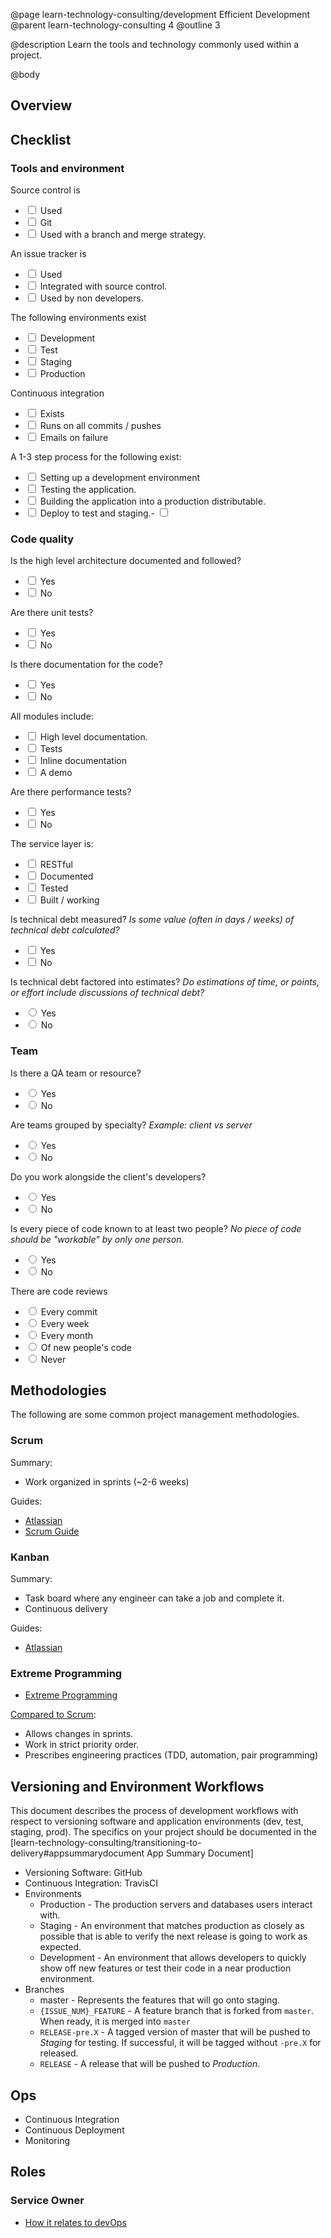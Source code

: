 @page learn-technology-consulting/development Efficient Development
@parent learn-technology-consulting 4
@outline 3

@description Learn the tools and technology commonly used within a project.

@body

## Overview

## Checklist

### Tools and environment


Source control is

- <input type="checkbox"/> Used
- <input type="checkbox"/> Git
- <input type="checkbox"/> Used with a branch and merge strategy.

An issue tracker is

- <input type="checkbox"/> Used
- <input type="checkbox"/> Integrated with source control.
- <input type="checkbox"/> Used by non developers.

The following environments exist

- <input type="checkbox"/> Development
- <input type="checkbox"/> Test
- <input type="checkbox"/> Staging
- <input type="checkbox"/> Production

Continuous integration

- <input type="checkbox"/> Exists
- <input type="checkbox"/> Runs on all commits / pushes
- <input type="checkbox"/> Emails on failure

A 1-3 step process for the following exist:

- <input type="checkbox"/> Setting up a development environment
- <input type="checkbox"/> Testing the application.
- <input type="checkbox"/> Building the application into a production distributable.
- <input type="checkbox"/> Deploy to test and staging.- <input type="checkbox"/>

### Code quality

Is the high level architecture documented and followed?

- <input type="checkbox"/> Yes
- <input type="checkbox"/> No

Are there unit tests?

- <input type="checkbox"/> Yes
- <input type="checkbox"/> No


Is there documentation for the code?

- <input type="checkbox"/> Yes
- <input type="checkbox"/> No

All modules include:

- <input type="checkbox"/> High level documentation.
- <input type="checkbox"/> Tests
- <input type="checkbox"/> Inline documentation
- <input type="checkbox"/> A demo

Are there performance tests?

- <input type="checkbox"/> Yes
- <input type="checkbox"/> No

The service layer is:

- <input type="checkbox"/> RESTful
- <input type="checkbox"/> Documented
- <input type="checkbox"/> Tested
- <input type="checkbox"/> Built / working

Is technical debt measured? _Is some value (often in days / weeks) of technical debt calculated?_

- <input type="checkbox"/> Yes
- <input type="checkbox"/> No

Is technical debt factored into estimates? _Do estimations of time, or points, or effort include discussions of technical debt?_

- <input type="radio"/> Yes
- <input type="radio"/> No

### Team


Is there a QA team or resource?

- <input type="radio"/> Yes
- <input type="radio"/> No

Are teams grouped by specialty? _Example: client vs server_

- <input type="radio"/> Yes
- <input type="radio"/> No

Do you work alongside the client's developers?

- <input type="radio"/> Yes
- <input type="radio"/> No

Is every piece of code known to at least two people? _No piece of code should be "workable" by only one person._

- <input type="radio"/> Yes
- <input type="radio"/> No

There are code reviews

- <input type="radio"/> Every commit
- <input type="radio"/> Every week
- <input type="radio"/> Every month
- <input type="radio"/> Of new people's code
- <input type="radio"/> Never


## Methodologies

The following are some common project management methodologies.

### Scrum

Summary:

- Work organized in sprints (~2-6 weeks)

Guides:


- [Atlassian](https://www.atlassian.com/agile/scrum)
- [Scrum Guide](https://www.scrumguides.org/scrum-guide.html)

### Kanban

Summary:

- Task board where any engineer can take a job
  and complete it.
- Continuous delivery

Guides:

- [Atlassian](https://www.atlassian.com/agile/kanban)

### Extreme Programming

- [Extreme Programming](http://www.extremeprogramming.org/)

[Compared to Scrum](https://www.mountaingoatsoftware.com/blog/differences-between-scrum-and-extreme-programming):

- Allows changes in sprints.
- Work in strict priority order.
- Prescribes engineering practices (TDD, automation, pair programming)

## Versioning and Environment Workflows

This document describes the process of development workflows with respect to versioning software and application environments (dev, test, staging, prod). The specifics on your project should be documented in the
[learn-technology-consulting/transitioning-to-delivery#appsummarydocument App Summary Document]

- Versioning Software: GitHub
- Continuous Integration: TravisCI
- Environments
  - Production - The production servers and databases users interact with.
  - Staging - An environment that matches production as closely as possible that
    is able to verify the next release is going to work as expected.
  - Development - An environment that allows developers to quickly show off
    new features or test their code in a near production environment.
- Branches
  - master - Represents the features that will go onto staging.
  - `{ISSUE_NUM}_FEATURE` - A feature branch that is forked from `master`.  When ready, it is merged into `master`
  - `RELEASE-pre.X` - A tagged version of master that will be pushed to _Staging_ for testing.  If successful, it will be tagged without `-pre.X` for released.
  - `RELEASE` - A release that will be pushed to _Production_.  

## Ops

- Continuous Integration
- Continuous Deployment
- Monitoring




## Roles

### Service Owner

- [How it relates to devOps](https://www.atlassian.com/agile/devops)
